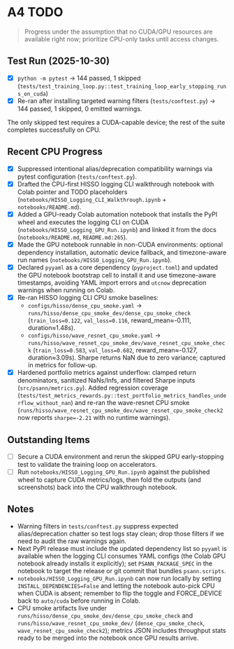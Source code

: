 # A4 TODO

> Progress under the assumption that no CUDA/GPU resources are available right now; prioritize CPU-only tasks until access changes.

## Test Run (2025-10-30)
- [x] `python -m pytest` &rarr; 144 passed, 1 skipped (`tests/test_training_loop.py::test_training_loop_early_stopping_runs_on_cuda`)
- [x] Re-ran after installing targeted warning filters (`tests/conftest.py`) &rarr; 144 passed, 1 skipped, 0 emitted warnings.

The only skipped test requires a CUDA-capable device; the rest of the suite completes successfully on CPU.

## Recent CPU Progress
- [x] Suppressed intentional alias/deprecation compatibility warnings via pytest configuration (`tests/conftest.py`).
- [x] Drafted the CPU-first HISSO logging CLI walkthrough notebook with Colab pointer and TODO placeholders (`notebooks/HISSO_Logging_CLI_Walkthrough.ipynb` + `notebooks/README.md`).
- [x] Added a GPU-ready Colab automation notebook that installs the PyPI wheel and executes the logging CLI on CUDA (`notebooks/HISSO_Logging_GPU_Run.ipynb`) and linked it from the docs (`notebooks/README.md`, `README.md:265`).
- [x] Made the GPU notebook runnable in non-CUDA environments: optional dependency installation, automatic device fallback, and timezone-aware run names (`notebooks/HISSO_Logging_GPU_Run.ipynb`).
- [x] Declared `pyyaml` as a core dependency (`pyproject.toml`) and updated the GPU notebook bootstrap cell to install it and use timezone-aware timestamps, avoiding YAML import errors and `utcnow` deprecation warnings when running on Colab.
- [x] Re-ran HISSO logging CLI CPU smoke baselines:
  - `configs/hisso/dense_cpu_smoke.yaml` → `runs/hisso/dense_cpu_smoke_dev/dense_cpu_smoke_check` (`train_loss=0.122`, `val_loss=0.116`, reward_mean≈-0.111, duration≈1.48s).
  - `configs/hisso/wave_resnet_cpu_smoke.yaml` → `runs/hisso/wave_resnet_cpu_smoke_dev/wave_resnet_cpu_smoke_check` (`train_loss=0.583`, `val_loss=0.682`, reward_mean≈-0.127, duration≈3.09s). Sharpe returns NaN due to zero variance; captured in metrics for follow-up.
- [x] Hardened portfolio metrics against underflow: clamped return denominators, sanitized NaNs/Infs, and filtered Sharpe inputs (`src/psann/metrics.py`). Added regression coverage (`tests/test_metrics_rewards.py::test_portfolio_metrics_handles_underflow_without_nan`) and re-ran the wave-resnet CPU smoke (`runs/hisso/wave_resnet_cpu_smoke_dev/wave_resnet_cpu_smoke_check2` now reports `sharpe=-2.21` with no runtime warnings).

## Outstanding Items
- [ ] Secure a CUDA environment and rerun the skipped GPU early-stopping test to validate the training loop on accelerators.
- [ ] Run `notebooks/HISSO_Logging_GPU_Run.ipynb` against the published wheel to capture CUDA metrics/logs, then fold the outputs (and screenshots) back into the CPU walkthrough notebook.

## Notes
- Warning filters in `tests/conftest.py` suppress expected alias/deprecation chatter so test logs stay clean; drop those filters if we need to audit the raw warnings again.
- Next PyPI release must include the updated dependency list so `pyyaml` is available when the logging CLI consumes YAML configs (the Colab GPU notebook already installs it explicitly); set `PSANN_PACKAGE_SPEC` in the notebook to target the release or git commit that bundles `psann.scripts`.
- `notebooks/HISSO_Logging_GPU_Run.ipynb` can now run locally by setting `INSTALL_DEPENDENCIES=False` and letting the notebook auto-pick CPU when CUDA is absent; remember to flip the toggle and FORCE_DEVICE back to `auto/cuda` before running in Colab.
- CPU smoke artifacts live under `runs/hisso/dense_cpu_smoke_dev/dense_cpu_smoke_check` and `runs/hisso/wave_resnet_cpu_smoke_dev/` (`dense_cpu_smoke_check`, `wave_resnet_cpu_smoke_check2`); metrics JSON includes throughput stats ready to be merged into the notebook once GPU results arrive.
